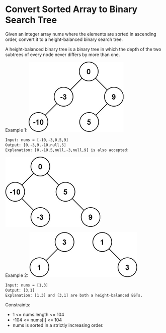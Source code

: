 # Convert Sorted Array to Binary Search Tree
Given an integer array nums where the elements are sorted in ascending order, convert it to a height-balanced binary search tree.

A height-balanced binary tree is a binary tree in which the depth of the two subtrees of every node never differs by more than one.

Example 1:
![](images/example_1.jpg)

    Input: nums = [-10,-3,0,5,9]
    Output: [0,-3,9,-10,null,5]
    Explanation: [0,-10,5,null,-3,null,9] is also accepted:
![](images/example_1_alt.jpg)

Example 2:
![](images/example_2.jpg)

    Input: nums = [1,3]
    Output: [3,1]
    Explanation: [1,3] and [3,1] are both a height-balanced BSTs.
 

Constraints:

- 1 <= nums.length <= 104
- -104 <= nums[i] <= 104
- nums is sorted in a strictly increasing order.